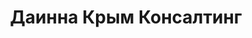 --- 
title: "Даинна Крым Консалтинг" 
site: "www.dainna.com.ua" 
town: "Симферополь" 
tel: ["066-350-0728"] 
address: "Россия, Республика Крым, г. Симферополь, ул. КИМа, 56, оф. №6" 
mail: "dainna_k@mail.ru" 
--- 